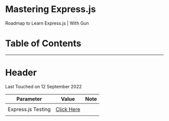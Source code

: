 # Mastering Express.js
Roadmap to Learn Express.js | With Gun



# Table of Contents



---



# Header

Last Touched on 12 September 2022

| Parameter          | Value                                                        | Note |
| ------------------ | ------------------------------------------------------------ | ---- |
|                    |                                                              |      |
| Express.js Testing | [Click Here](https://github.com/expressjs/express/tree/master/test) |      |
|                    |                                                              |      |

